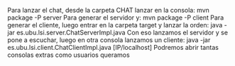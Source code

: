 Para lanzar el chat, desde la carpeta CHAT lanzar en la consola:
  mvn package -P server
Para generar el servidor y:
  mvn package -P client
Para generar el cliente, luego entrar en la carpeta target y lanzar la orden:
  java -jar es.ubu.lsi.server.ChatServerImpl.java
Con eso lanzamos el servidor y se pone a escuchar, luego en otra consola lanzamos un cliente:
  java -jar es.ubu.lsi.client.ChatClientImpl.java [IP/localhost] <username>
Podremos abrir tantas consolas extras como usuarios queramos
